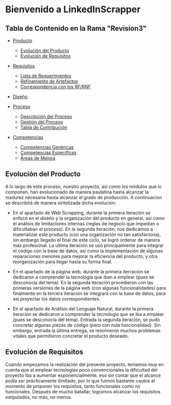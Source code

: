 # Bienvenido a LinkedInScrapper

## Tabla de Contenido en la Rama "Revision3"
* [Producto](README.md)
    * [Evolución del Producto](#evolución-del-producto)
    * [Evolución de Requisitos](#evolución-de-requisitos)
* [Requisitos](/Docuemntación-Revisión2/Requisitos)
    * [Lista de Requerimientos](/Docuemntación-Revisión2/Requisitos/Requerimientos.md)
    * [Refinamiento de Artefactos](/Docuemntación-Revisión2/Requisitos/Artefactos/HistoriasDeUsuario.md)
    * [Correspondencia con los RF/RNF](/Docuemntación-Revisión2/Requisitos/Requerimientos.md#correspondencia-con-los-rfrnf)

* [Diseño](/Docuemntación-Revisión2/)

* [Proceso](/Docuemntación-Revisión2/Proceso/)
    * [Descripción del Proceso](/Docuemntación-Revisión2/Proceso/Descripcion.md)
    * [Gestión del Proceso](/Docuemntación-Revisión2/Proceso/Gestión.md)
    * [Tabla de Contribución](/Docuemntación-Revisión2/Proceso/Participación.md)

* [Competencias](/Docuemntación-Revisión2/Competencias/Competencias.md)
    * [Competencias Genéricas](/Docuemntación-Revisión2/Competencias/Competencias.md#competencias-genéricas)
    * [Competencias Específicas](/Docuemntación-Revisión2/Competencias/Competencias.md#competencias-específicas)
    * [Áreas de Mejora](/Docuemntación-Revisión2/Competencias/Competencias.md#áreas-de-mejora)
    



## Evolución del Producto

A lo largo de este proceso, nuestro proyecto, así como los módulos que lo componen, han evolucionado de manera paulatina hasta alcanzar la madurez necesaria hasta alcanzar el grado de producción. A continuacion se describirá de manera sintetizada dicha evolución:


* En el apartado de Web Scrapping, durante la primera iteración se enfocó en el diseño y la organización del producto en general, así como el análisis de limitaciones internas (reglas de negocio que impedían o dificultaban el proceso). En la segunda iteración, nos dedicamos a materializar este producto (con una organización no tan satisfactoria), sin embargo llegado el final de este ciclo, se logró ordenar de manera más profesional. La ultima iteración se usó principalmente para integrar el código con la base de datos, así como la implementación de algunas reparaciones menores para mejorar la eficiencia del producto, y otra reorganización para llegar hasta su forma final.

* En el apartado de la página web, durante la primera iterración se dedicaron a comprender la tecnología que iban a emplear (pues se desconocía del tema). En la segunda iteración procedieron con las primeras versiones de la página web (con algunas funcionalidades) para finalmente en la tercera iteración se integrara con la base de datos, para así proyectar los datos correspondientes.

* En el apartado de Análisis del Lenguaje Natural, durante la primera iteración se dedicaron a comprender la tecnología que se iba a emplear (pues se desconocia del tema). Entrada la segunda iteración, se pudo concretar algunas piezas de código (pero con nula funcionalidad). Sin embargo, entrada la última entrega, se resolvieron muchos problemas vitales que permitieron concretar el producto deseado.

## Evolución de Requisitos
Cuando empezamos la realización del presente proyecto, teníamos muy en cuenta que al emplear tecnologías poco convencionales la dificultad del proyecto iba a aumentar exponencialmente, eso sin contar que el alcance podía ser prácticamente ilimitado, por lo que fuimos bastante cautos al momento de proponer los requisitos, tanto funcionales como no funcionales. Después de mucho batallar, logramos alcanzar los requisitos estipulados, no más, no menos. 


